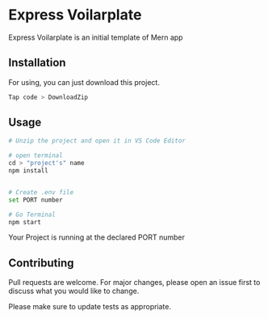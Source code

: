 # Express Voilarplate

Express Voilarplate is an initial template of Mern app

## Installation

For using, you can just download this project.

```bash
Tap code > DownloadZip 
```

## Usage

```python
# Unzip the project and open it in VS Code Editor 

# open terminal
cd > "project's" name
npm install


# Create .env file
set PORT number 

# Go Terminal
npm start
```
Your Project is running at the declared PORT number

## Contributing

Pull requests are welcome. For major changes, please open an issue first
to discuss what you would like to change.

Please make sure to update tests as appropriate.
